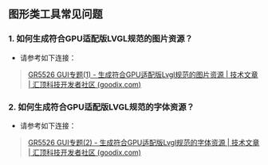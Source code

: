 ## 图形类工具常见问题



### 1. 如何生成符合GPU适配版LVGL规范的图片资源？

- 请参考如下连接：

> [GR5526 GUI专题(1) - 生成符合GPU适配版Lvgl规范的图片资源 | 技术文章 | 汇顶科技开发者社区 (goodix.com)](https://developers.goodix.com/zh/bbs/blog_detail/2996e8f9f352491eb0ccca468f28f2ce)



### 2. 如何生成符合GPU适配版LVGL规范的字体资源？

- 请参考如下连接：

> [GR5526 GUI专题(2) - 生成符合GPU适配版Lvgl规范的字体资源 | 技术文章 | 汇顶科技开发者社区 (goodix.com)](https://developers.goodix.com/zh/bbs/blog_detail/6b29cdf5923247029f4357a65de1b065)

